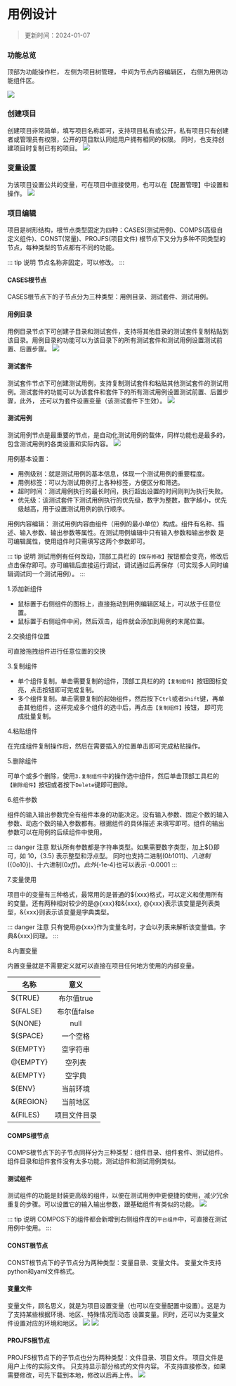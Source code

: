 # 用例设计

> 更新时间：2024-01-07

### 功能总览
顶部为功能操作栏， 左侧为项目树管理， 中间为节点内容编辑区， 右侧为用例功能组件区。

![](public/skylark/design-overview.png)

### 创建项目
创建项目非常简单，填写项目名称即可，支持项目私有或公开，私有项目只有创建者或管理员有权限，公开的项目默认同组用户拥有相同的权限。
同时，也支持创建项目时复制已有的项目。
![](public/skylark/design-createproject.png)

### 变量设置
为该项目设置公共的变量，可在项目中直接使用，也可以在【配置管理】中设置和操作。
![](public/skylark/design-variable.png)

### 项目编辑
项目是树形结构，根节点类型固定为四种：CASES(测试用例)、COMPS(高级自定义组件)、CONST(常量)、PROJFS(项目文件)
根节点下又分为多种不同类型的节点，每种类型的节点都有不同的功能。

::: tip 说明
节点名称非固定，可以修改。
:::

#### CASES根节点
CASES根节点下的子节点分为三种类型：用例目录、测试套件、测试用例。

#### 用例目录
用例目录节点下可创建子目录和测试套件，支持将其他目录的测试套件复制粘贴到该目录。用例目录的功能可以为该目录下的所有测试套件和测试用例设置测试前置、后置步骤。
![](public/skylark/design-casedir.png)

#### 测试套件
测试套件节点下可创建测试用例，支持复制测试套件和粘贴其他测试套件的测试用例。测试套件的功能可以为该套件和套件下的所有测试用例设置测试前置、后置步骤，此外，
还可以为套件设置变量（该测试套件下生效）。
![](public/skylark/design-testsuite.png)

#### 测试用例
测试用例节点是最重要的节点，是自动化测试用例的载体，同样功能也是最多的，包含测试用例的各类设置和实际内容。
![](public/skylark/design-testcase.png)

用例基本设置：
* 用例级别：就是测试用例的基本信息，体现一个测试用例的重要程度。
* 用例标签：可以为测试用例打上各种标签，方便区分和筛选。
* 超时时间：测试用例执行的最长时间，执行超出设置的时间则判为执行失败。
* 优先级：该测试套件下测试用例执行的优先级，数字为整数，数字越小，优先级越高，用于设置测试用例的执行顺序。

用例内容编辑：
测试用例内容由组件（用例的最小单位）构成。组件有名称、描述、输入参数、输出参数等属性。在测试用例编辑中只有输入参数和输出参数
是可编辑属性，使用组件时只需填写这两个参数即可。

::: tip 说明
测试用例有任何改动，顶部工具栏的`【保存修改】`按钮都会变亮，修改后点击保存即可。亦可编辑后直接运行调试，调试通过后再保存（可实现多人同时编辑调试同一个测试用例）。
:::

1.添加新组件
* 鼠标置于右侧组件的图标上，直接拖动到用例编辑区域上，可以放于任意位置。
* 鼠标置于右侧组件中间，然后双击，组件就会添加到用例的末尾位置。

2.交换组件位置

可直接拖拽组件进行任意位置的交换

3.复制组件
* 单个组件复制。单击需要复制的组件，顶部工具栏的的`【复制组件】`按钮图标变亮，点击按钮即可完成复制。
* 多个组件复制。单击需要复制的起始组件，然后按下`Ctrl`或者`Shift`键，再单击其他组件，这样完成多个组件的选中后，再点击`【复制组件】`按钮， 即可完成批量复制。

4.粘贴组件

在完成组件复制操作后，然后在需要插入的位置单击即可完成粘贴操作。

5.删除组件

可单个或多个删除，使用`3.复制组件`中的操作选中组件，然后单击顶部工具栏的`【删除组件】`按钮或者按下`Delete`键即可删除。

6.组件参数

组件的输入输出参数完全有组件本身的功能决定。没有输入参数、固定个数的输入参数、动态个数的输入参数都有。根据组件的具体描述
来填写即可。组件的输出参数可以在用例的后续组件中使用。

::: danger 注意
默认所有参数都是字符串类型。如果需要数字类型，加上${}即可，如 ${10}，${3.5} 表示整型和浮点型。
同时也支持二进制(${0b1011})、八进制(${0o10})、十六进制(${0xff})。此外${‐1e‐4}也可以表示 ‐0.0001
:::

7.变量使用

项目中的变量有三种格式，最常用的是普通的${xxx}格式，可以定义和使用所有的变量。还有两种相对较少的是@{xxx}和&{xxx},
@{xxx}表示该变量是列表类型，&{xxx}则表示该变量是字典类型。

::: danger 注意
只有使用@{xxx}作为变量名时，才会以列表来解析该变量值。字典&{xxx}同理。
:::

8.内置变量

内置变量就是不需要定义就可以直接在项目任何地方使用的内部变量。

| 名称          |    意义    |
|-------------|:--------:|
| $\{TRUE\}   | 布尔值true  |
| $\{FALSE\}  | 布尔值false |
| $\{NONE\}   |   null   |
| $\{SPACE\}  |   一个空格   |
| $\{EMPTY\}  |   空字符串   |
| @\{EMPTY\}  |   空列表    |
| &\{EMPTY\}  |   空字典    |
| $\{ENV\}    |   当前环境   |
| &\{REGION\} |   当前地区   |
| &\{FILES\}  |  项目文件目录  |


#### COMPS根节点
COMPS根节点下的子节点同样分为三种类型：组件目录、组件套件、测试组件。 组件目录和组件套件没有太多功能，测试组件和测试用例类似。

#### 测试组件
测试组件的功能是封装更高级的组件，以便在测试用例中更便捷的使用，减少冗余重复的步骤。可以设置它的输入输出参数，跟基础组件有类似的功能。
![](public/skylark/design-component.png)

::: tip 说明
COMPOS下的组件都会新增到右侧组件库的`平台组件`中，可直接在测试用例中使用。
:::


#### CONST根节点
CONST根节点下的子节点分为两种类型：变量目录、变量文件。 变量文件支持python和yaml文件格式。

#### 变量文件
变量文件，顾名思义，就是为项目设置变量（也可以在变量配置中设置）。这是为了支持某些根据环境、地区、特殊情况而动态
设置变量。同时，还可以为变量文件设置对应的环境和地区。
![](public/skylark/design-variablefile1.png)
![](public/skylark/design-variablefile2.png)


#### PROJFS根节点
PROJFS根节点下的子节点也分为两种类型：文件目录、项目文件。 项目文件是用户上传的实际文件。 只支持显示部分格式的文件内容。
不支持直接修改，如果需要修改，可先下载到本地，修改以后再上传。
![](public/skylark/design-projectfile.png)
